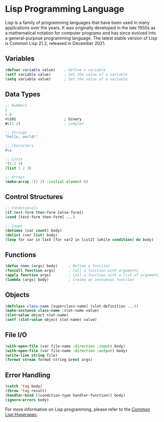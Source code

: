 # Lisp Programming Language

Lisp is a family of programming languages that have been used in many applications over the years. It was originally developed in the late 1950s as a mathematical notation for computer programs and has since evolved into a general-purpose programming language. The latest stable version of Lisp is Common Lisp 21.2, released in December 2021.

## Variables

```lisp
(defvar variable value)    ; Define a variable
(setf variable value)      ; Set the value of a variable
(setq variable value)      ; Set the value of a variable
```

## Data Types

```lisp
;; Numbers
1
1.0
#b101                      ; binary
#c(1 2)                    ; complex

;; Strings
"hello, world!"

;; Characters
#\a

;; Lists
'(1 2 3)
(list 1 2 3)

;; Arrays
(make-array '(2 2) :initial-element 0)
```

## Control Structures

```lisp
;; Conditionals
(if test-form then-form [else-form])
(cond [test-form then-form] ...)

;; Loops
(dotimes (var count) body)
(dolist (var list) body)
(loop for var in list [for var2 in list2] [while condition] do body)
```

## Functions

```lisp
(defun name (args) body)     ; Define a function
(funcall function args)      ; Call a function with arguments
(apply function args)        ; Call a function with a list of arguments
(lambda (args) body)         ; Create an anonymous function
```

## Objects

```lisp
(defclass class-name [superclass-name] (slot-definition ...))
(make-instance class-name :slot-name value)
(slot-value object slot-name)
(setf (slot-value object slot-name) value)
```

## File I/O

```lisp
(with-open-file (var file-name :direction :input) body)
(with-open-file (var file-name :direction :output) body)
(write-line string file)
(format stream format-string &rest args)
```

## Error Handling

```lisp
(catch 'tag body)
(throw 'tag result)
(handler-bind ((condition-type handler-function)) body)
(ignore-errors body)
```

For more information on Lisp programming, please refer to the [Common Lisp Hyperspec](http://www.lispworks.com/documentation/HyperSpec/Front/index.htm).
